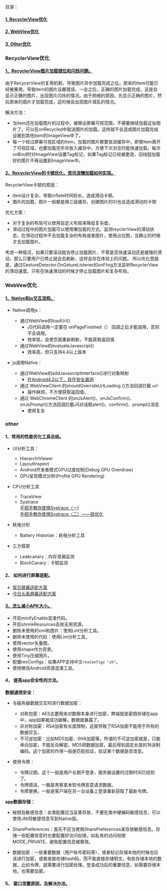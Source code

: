 目录：
#### [1. RecyclerView优化](#RecyclerView优化)

#### [2. WebView优化](#WebVew优化)

#### [3. Other优化](#other)


### RecyclerView优化

#### [1、RecyclerView图片加载错位和闪烁问题。](http://www.codexiu.cn/android/blog/24953/)

 由于RecycerView的复用机制，导致图片异步加载完成之后，原来的item可能已经被重用，导致item的图片设置错误，一会之后，正确的图片加载完成，这是会显示正确的图片，出现图片闪烁的情况。由于网络的原因，先显示正确的图片，然后原来的图片才加载完成，这时候会出现图片错乱的情况。
 
 解决方法：
 - 当item还在加载图片的过程中，被移出屏幕可视范围，不需要继续加载这张图片了，可以在onRecycled中取消图片的加载。这样就不会造成图片加载完成设置到其他item的ImageView中了。
 - 每一个经过屏幕可视区域的item，加载的图片都要放进缓存中，即使item离开了可视区域，也要加载完毕并放入缓存中，方便下次浏览时能快速加载。每次onBind时对ImageView设置Tag标记，如果Tag标记已经被更改，旧线程加载好的图片不再设置到ImageView中。


#### [2、RecyclerView的卡顿优化、资讯流懒加载如何实现。](https://blog.csdn.net/likuan0214/article/details/51911873)
 
 RecyclerView卡顿的原因：
 - item设计复杂，导致inflate时间较长，造成滑动卡顿。
 - 图片的加载，图片一般都是用三级缓存，创建图片的IO也会造成滑动的卡顿
 
 优化方案：
 - 对于复杂的布局可以使用自定义布局来降低复杂度。
 - 滑动过程中的图片加载可以使用懒加载的方式。监测reyclerView的滑动状态，在滑动过程中不去加载复杂的布局或者图片，使用占位图，当静止的时候才去加载图片。
 
 考虑一种情况，如果只要滚动就去停止加载图片，不管是否快速滚动还是缓慢的滑动，那么只要用户已停止就会去刷新，这样会存在体验上的问题。
 所以优化思路是，通过GestureDetector.OnGetureListener的onFling方法监听RecyclerView的滑动速度。只有在快速滑动的时候才停止加载图片和复杂布局。


### WebVew优化

 #### [1、Native和js交互流程。](https://blog.csdn.net/carson_ho/article/details/64904691)

 - Native调用js：
   - 通过WebView的loadUrl()
     - JS代码调用一定要在 onPageFinished（） 回调之后才能调用，否则不会调用。
     - 效率低，会使页面重新刷新，不能获取返回值
   - 通过WebView的evaluateJavascript()
     - 效率高，但只支持4.4以上版本
   
 - js调用Native：
   - 通过WebView的addJavascriptInterface()进行对象映射
     - [在Android4.2以下，存在安全漏洞](https://www.jianshu.com/p/3a345d27cd42)
   - 通过 WebViewClient 的shouldOverrideUrlLoading ()方法回调拦截 url
     - 操作麻烦，不方便获取返回值。
   - 通过 WebChromeClient 的onJsAlert()、onJsConfirm()、onJsPrompt()方法回调拦截JS对话框alert()、confirm()、prompt()消息
     - 使用复杂


### other

#### 1、常用的性能优化工具总结。

 - UI分析工具：
   - HierarchiViewer
   - LayoutInspect
   - Android开发者模式GPU过度绘制(Debug GPU Overdraw)
   - GPU呈现模式分析(Profile GPU Rendering)
  
 - CPU分析工具
   - TraceView
   - Systrace     
    [手把手教你使用Systrace（一)](https://zhuanlan.zhihu.com/p/27331842)     
    [手把手教你使用Systrace（二）——锁优化](https://zhuanlan.zhihu.com/p/27535205)    
   
 - 耗电分析
   - Battery Historian：耗电分析工具
  
 - 三方框架
   - Leakcanary：内存泄漏监测
   - BlockCanary：卡顿监测
  
#### 2、	如何进行屏幕适配。

- [常见屏幕适配方案](https://www.jianshu.com/p/55e0fca23b4f)
- [今日头条屏幕适配方案](https://mp.weixin.qq.com/s/d9QCoBP6kV9VSWvVldVVwA)

#### [3、怎么减小APK大小。](http://wuxiaolong.me/2017/03/19/ReduceAPKSize/)

- 开启minifyEnable混淆代码。
- 开启shrinkResources去除无用资源。
- 删除未使用的xml和图片：使用Lint分析工具。
- 删除未使用的代码：使用Lint分析工具。
- 使用vector矢量图。
- 使用shape作为背景。
- 使用Tiny压缩图片。
- 配置resConfigs：如果APP支持中文`resConfigs "zh"`。
- 使用微信Android资源混淆工具。

#### 4、	提高app安全性的方法。

**数据通信安全：**
- 与服务器数据交互时进行数据加密：
    
   - 对称加密：AES主要用来对数据本身进行加密，弊端就是密钥存储在app中，app如果被成功破解，数据就暴露了。
   - 非对称加密：RSA加密有长度限制，这就导致了RSA加密不能用于所有的数据交互。
   - 不可逆加密：比如MD5加密、SHA加密等。所谓的不可逆加密就是，只能单向加密，不能反向解密。MD5把数据加密，最后得到固定长度的16进制编码。这个加密的作用一般是匹配验证，验证某个数据是否改变。

- 使用令牌：

   - 令牌过期。这个一般是用户长期不登录，服务器设置的过期时间已经到了。
   - 令牌错误，一搬是黑客拿未知令牌恶意请求数据。
   - 令牌更换，一般是客户端在另一台设备上登录重新获取了最新令牌。

**app数据存储：**
- 秘钥及敏感信息：此类配置应当妥善存放，不要在类中硬编码敏感信息，可以使用JNI将敏感信息写到Native层。

- SharePreferences：首先不应当使用SharePreferences来存放敏感信息。存储一些配置信息时也要配置好访问权限，如私有的访问权限 MODE_PRIVATE，避免配置信息被篡改。

- 数据加密：一些重要数据（用户账号密码等），或者标记存储本地的时候也应该进行加密，或者直接存储hash码，而不能直接存储明文。有些存储本地的数据，比如令牌，就需要进行加密处理。登录成功后的重要信息，如需要存储本地，也需要加密。


#### 5、	窗口泄露原因，及解决办法。

